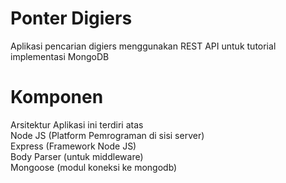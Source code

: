 # Ponter Digiers
Aplikasi pencarian digiers menggunakan REST API untuk tutorial implementasi MongoDB

# Komponen
Arsitektur Aplikasi ini terdiri atas  
Node JS (Platform Pemrograman di sisi server)  
Express (Framework Node JS)  
Body Parser (untuk middleware)  
Mongoose (modul koneksi ke mongodb)  


